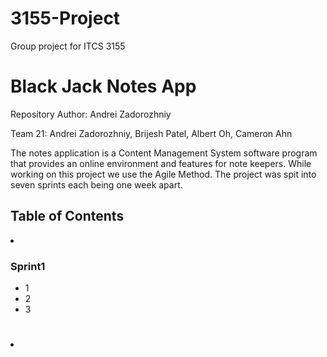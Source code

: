 # 3155-Project
Group project for ITCS 3155
<h1>Black Jack Notes App</h1>
<p>Repository Author: Andrei Zadorozhniy</p>
<p>Team 21: Andrei Zadorozhniy, Brijesh Patel, Albert Oh, Cameron Ahn</p>
<p>The notes application is a Content Management System software program that provides an online environment and features for note keepers. While working on this project we use the Agile Method. The project was spit into seven sprints each being one week apart.</p>
<h2>Table of Contents</h2>
<li><h3>Sprint1</h3></li>
  <ul>
    <li>1</li>
    <li>2</li>
    <li>3</li>
  </ul>


<h1></h1>
<h2></h2>
<h3></h3>
<p></p>
<li></li>
<ul></ul>
